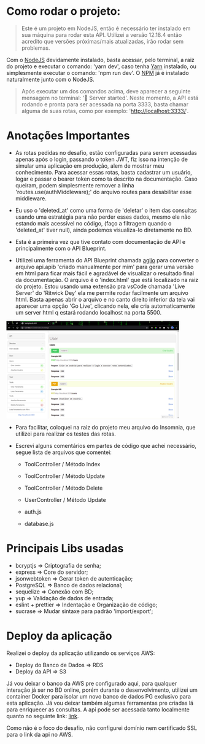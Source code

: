 # Como rodar o projeto:

> Este é um projeto em NodeJS, então é necessário ter instalado em sua máquina para rodar esta API. Utilizei a versão 12.18.4 então acredito que versões próximas/mais atualizadas, irão rodar sem problemas.

Com o [NodeJS](https://nodejs.org/en/) devidamente instalado, basta acessar, pelo terminal, a raiz do projeto e executar o comando: 'yarn dev', caso tenha [Yarn](https://yarnpkg.com/getting-started/install) instalado, ou simplesmente executar o comando: 'npm run dev'. O [NPM](https://www.npmjs.com/) já é instalado naturalmente junto com o NodeJS.

> Após executar um dos comandos acima, deve aparecer a seguinte mensagem no terminal: '🚀 Server started'. Neste momento, a API está rodando e pronta para ser acessada na porta 3333, basta chamar alguma de suas rotas, como por exemplo: '[http://localhost:3333/](http://localhost:3333/)'.

# Anotações Importantes

- As rotas pedidas no desafio, estão configuradas para serem acessadas apenas após o login, passando o token JWT, fiz isso na intenção de simular uma aplicação em produção, alem de mostrar meu conhecimento. Para acessar essas rotas, basta cadastrar um usuário, logar e passar o bearer token como ta descrito na documentação. Caso queiram, podem simplesmente remover a linha 'routes.use(authMiddleware);' do arquivo routes para desabilitar esse middleware.

- Eu uso o 'deleted_at' como uma forma de 'deletar' o item das consultas usando uma estratégia para não perder esses dados, mesmo ele não estando mais acessível no código, (faço a filtragem quando o 'deleted_at' tiver null), ainda podemos visualiza-lo diretamente no BD.

- Esta é a primeira vez que tive contato com documentação de API e principalmente com o API Blueprint.

- Utilizei uma ferramenta do API Blueprint chamada [aglio](https://github.com/danielgtaylor/aglio) para converter o arquivo api.apib 'criado manualmente por mim' para gerar uma versão em html para ficar mais fácil e agradável de visualizar o resultado final da documentação. O arquivo é o 'index.html' que está localizado na raiz do projeto. Estou usando uma extensão pra vsCode chamada 'Live Server' do 'Ritwick Dey' ela me permite rodar facilmente um arquivo html. Basta apenas abrir o arquivo e no canto direito inferior da tela vai aparecer uma opção 'Go Live', clicando nela, ele cria automaticamente um server html q estará rodando localhost na porta 5500.

<img align="center" src="https://raw.githubusercontent.com/guibafica/prosel_drograria-guarulhos_VUTTR_Backend/main/images/ScreenDocAglio.png?token=ANTZSLJIJ2QWDFBAPL355KTAC5KBY" width="450"/>

- Para facilitar, coloquei na raiz do projeto meu arquivo do Insomnia, que utilizei para realizar os testes das rotas.

- Escrevi alguns comentários em partes de código que achei necessário, segue lista de arquivos que comentei:

  - ToolController / Método Index
  - ToolController / Método Update
  - ToolController / Método Delete

  - UserController / Método Update

  - auth.js

  - database.js

# Principais Libs usadas

- bcryptjs => Criptografia de senha;
- express => Core do servidor;
- jsonwebtoken => Gerar token de autenticação;
- PostgreSQL => Banco de dados relacional;
- sequelize => Conexão com BD;
- yup => Validação de dados de entrada;
- eslint + prettier => Indentação e Organização de código;
- sucrase => Mudar sintaxe para padrão 'import/export';

# Deploy da aplicação

Realizei o deploy da aplicação utilizando os serviços AWS:

- Deploy do Banco de Dados => RDS
- Deploy da API => S3

Já vou deixar o banco da AWS pre configurado aqui, para qualquer interação já ser no BD online, porém durante o desenvolvimento, utilizei um container Docker para isolar um novo banco de dados PG exclusivo para esta aplicação. Já vou deixar também algumas ferramentas pre criadas lá para enriquecer as consultas. A api pode ser acessada tanto localmente quanto no seguinte link: [link]().

Como não é o foco do desafio, não configurei domínio nem certificado SSL para o link da api no AWS.
